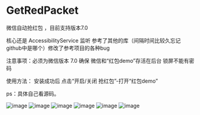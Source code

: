 # GetRedPacket

微信自动抢红包 ，目前支持版本7.0

核心还是 AccessibilityService 监听 参考了其他的库（间隔时间比较久忘记github中是哪个）修改了参考项目的各种bug

注意事项：必须为微信版本 7.0 确保 微信和“红包demo”存活在后台 锁屏不能有密码

使用方法： 安装成功后 点击“开启/关闭 抢红包”-打开“红包demo”

ps：具体自己看源码。





 ![image](https://github.com/qq2068254/GetRedPacket/blob/HEAD/screenshots/1.jpg)
  ![image](https://github.com/qq2068254/GetRedPacket/blob/HEAD/screenshots/2.jpg)
   ![image](https://github.com/qq2068254/GetRedPacket/blob/HEAD/screenshots/3.jpg)
    ![image](https://github.com/qq2068254/GetRedPacket/blob/HEAD/screenshots/4.jpg)
     ![image](https://github.com/qq2068254/GetRedPacket/blob/HEAD/screenshots/5.jpg)
      ![image](https://github.com/qq2068254/GetRedPacket/blob/HEAD/screenshots/6.jpg)



  
